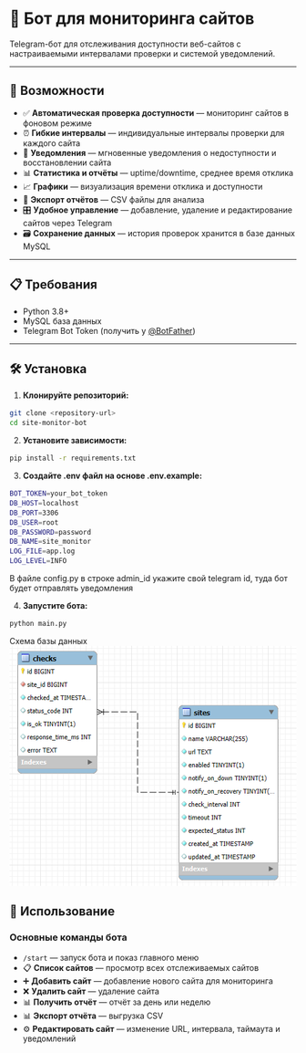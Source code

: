 # 🤖 Бот для мониторинга сайтов

Telegram-бот для отслеживания доступности веб-сайтов с настраиваемыми интервалами проверки и системой уведомлений.

---

## 🚀 Возможности

- ✅ **Автоматическая проверка доступности** — мониторинг сайтов в фоновом режиме
- ⏰ **Гибкие интервалы** — индивидуальные интервалы проверки для каждого сайта
- 🔔 **Уведомления** — мгновенные уведомления о недоступности и восстановлении сайта
- 📊 **Статистика и отчёты** — uptime/downtime, среднее время отклика
- 📈 **Графики** — визуализация времени отклика и доступности
- 💾 **Экспорт отчётов** — CSV файлы для анализа
- 🎛️ **Удобное управление** — добавление, удаление и редактирование сайтов через Telegram
- 🗃️ **Сохранение данных** — история проверок хранится в базе данных MySQL

---

## 📋 Требования

- Python 3.8+
- MySQL база данных
- Telegram Bot Token (получить у [@BotFather](https://t.me/BotFather))

---

## 🛠️ Установка

1. **Клонируйте репозиторий:**
```bash
git clone <repository-url>
cd site-monitor-bot
```
2. **Установите зависимости:**
```bash
pip install -r requirements.txt
```

3. **Создайте .env файл на основе .env.example:**
```bash
BOT_TOKEN=your_bot_token
DB_HOST=localhost
DB_PORT=3306
DB_USER=root
DB_PASSWORD=password
DB_NAME=site_monitor
LOG_FILE=app.log
LOG_LEVEL=INFO
```

В файле config.py в строке admin_id укажите свой telegram id, туда бот будет отправлять уведомления

4. **Запустите бота:**
```bash
python main.py
```
Схема базы данных
![База данных](images/db.png)
## 📱 Использование

### Основные команды бота

- `/start` — запуск бота и показ главного меню
- 📋 **Список сайтов** — просмотр всех отслеживаемых сайтов
- ➕ **Добавить сайт** — добавление нового сайта для мониторинга
- ❌ **Удалить сайт** — удаление сайта
- 📊 **Получить отчёт** — отчёт за день или неделю
- 📊 **Экспорт отчёта** — выгрузка CSV
- ⚙️ **Редактировать сайт** — изменение URL, интервала, таймаута и уведомлений


